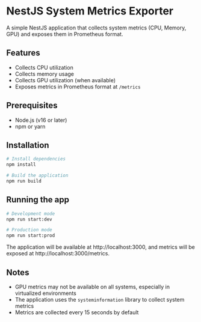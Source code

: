 # NestJS System Metrics Exporter

A simple NestJS application that collects system metrics (CPU, Memory, GPU) and exposes them in Prometheus format.

## Features

- Collects CPU utilization
- Collects memory usage
- Collects GPU utilization (when available)
- Exposes metrics in Prometheus format at `/metrics`

## Prerequisites

- Node.js (v16 or later)
- npm or yarn

## Installation

```bash
# Install dependencies
npm install

# Build the application
npm run build
```

## Running the app

```bash
# Development mode
npm run start:dev

# Production mode
npm run start:prod
```

The application will be available at http://localhost:3000, and metrics will be exposed at http://localhost:3000/metrics.

## Notes

- GPU metrics may not be available on all systems, especially in virtualized environments
- The application uses the `systeminformation` library to collect system metrics
- Metrics are collected every 15 seconds by default
